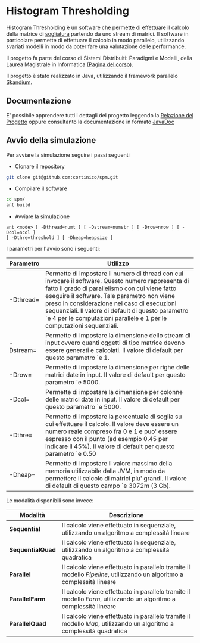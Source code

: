 Histogram Thresholding
===

Histogram Thresholding è un software che permette di effettuare il calcolo della matrice di [sogliatura](http://it.wikipedia.org/wiki/Sogliatura) partendo da uno stream di matrici. Il software in particolare permette di effettuare il calcolo in modo parallelo, utilizzando svariati modelli in modo da poter fare una valutazione delle performance.

Il progetto fa parte del corso di Sistemi Distribuiti: Paradigmi e Modelli, della Laurea Magistrale in Informatica ([Pagina del corso](http://didawiki.cli.di.unipi.it/doku.php/magistraleinformaticanetworking/spm/start)).

Il progetto è stato realizzato in Java, utilizzando il framework parallelo [Skandium](https://github.com/mleyton/Skandium).

## Documentazione

E' possibile apprendere tutti i dettagli del progetto leggendo la [Relazione del Progetto](../../raw/master/doc/tex/relazione.pdf) oppure consultanto la documentazione in formato [JavaDoc](http://cortinico.github.io/spm)

## Avvio della simulazione

Per avviare la simulazione seguire i passi seguenti

* Clonare il repository
```bash
git clone git@github.com:cortinico/spm.git
```
* Compilare il software
```bash
cd spm/
ant build
```
* Avviare la simulazione
```
ant <mode> [ -Dthread=numt ] [ -Dstream=numstr ] [ -Drow=nrow ] [ -Dcol=ncol ]
[ -Dthre=threshold ] [ -Dheap=heapsize ]
```

I parametri per l'avvio sono i seguenti:

| Parametro | Utilizzo |
| ---       | ---      |
|  -Dthread=  | Permette di impostare il numero di thread con cui invocare il software. Questo numero rappresenta di fatto il grado di parallelismo con cui viene fatto eseguire il software. Tale parametro non viene preso in considerazione nel caso di esecuzioni sequenziali. Il valore di default di questo parametro `e 4 per le computazioni parallele e 1 per le computazioni sequenziali.|
|  -Dstream=  | Permette di impostare la dimensione dello stream di input ovvero quanti oggetti di tipo matrice devono essere generati e calcolati. Il valore di default per questo parametro `e 1. |
|  -Drow=  | Permette di impostare la dimensione per righe delle matrici date in input. Il valore di default per questo parametro `e 5000.|
|  -Dcol=  | Permette di impostare la dimensione per colonne delle matrici date in input. Il valore di default per questo parametro `e 5000.|
|  -Dthre=  | Permette di impostare la percentuale di soglia su cui effettuare il calcolo. Il valore deve essere un numero reale compreso fra 0 e 1 e puo' essere espresso con il punto (ad esempio 0.45 per indicare il 45%). Il valore di default per questo parametro `e 0.50 |
|  -Dheap=  | Permette di impostare il valore massimo della memoria utilizzabile dalla JVM, in modo da permettere il calcolo di matrici piu' grandi. Il valore di default di questo campo `e 3072m (3 Gb).|

Le modalità disponibili sono invece:

| Modalità | Descrizione |
| ---       | ---      |
| **Sequential** | Il calcolo viene effettuato in sequenziale, utilizzando un algoritmo a complessità lineare |
| **SequentialQuad** | Il calcolo viene effettuato in sequenziale, utilizzando un algoritmo a complessità quadratica |
| **Parallel** | Il calcolo viene effettuato in parallelo tramite il modello *Pipeline*, utilizzando un algoritmo a complessità lineare|
| **ParallelFarm** | Il calcolo viene effettuato in parallelo tramite il modello *Farm*, utilizzando un algoritmo a complessità lineare|
| **ParallelQuad** | Il calcolo viene effettuato in parallelo tramite il modello *Map*, utilizzando un algoritmo a complessità quadratica|











